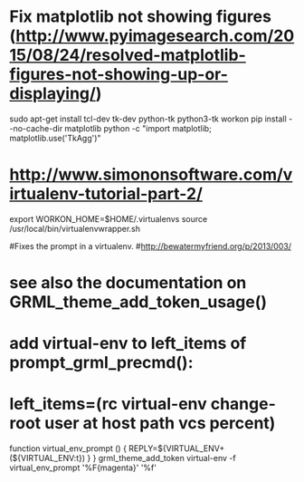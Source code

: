 # Fix matplotlib not showing figures (http://www.pyimagesearch.com/2015/08/24/resolved-matplotlib-figures-not-showing-up-or-displaying/)
sudo apt-get install tcl-dev tk-dev python-tk python3-tk
workon <virtualenvname>
pip install --no-cache-dir matplotlib
python -c "import matplotlib; matplotlib.use('TkAgg')"

# http://www.simononsoftware.com/virtualenv-tutorial-part-2/
export WORKON_HOME=$HOME/.virtualenvs
source /usr/local/bin/virtualenvwrapper.sh

#Fixes the prompt in a virtualenv.
#http://bewatermyfriend.org/p/2013/003/
# see also the documentation on GRML_theme_add_token_usage()
# add virtual-env to left_items of prompt_grml_precmd():
#   left_items=(rc virtual-env change-root user at host path vcs percent)
function virtual_env_prompt () {
    REPLY=${VIRTUAL_ENV+(${VIRTUAL_ENV:t}) }
}
grml_theme_add_token virtual-env -f virtual_env_prompt '%F{magenta}' '%f'


